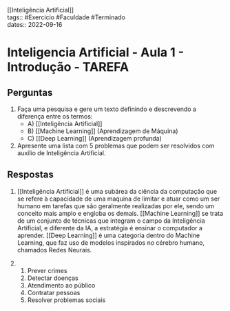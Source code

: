 [[Inteligência Artificial]]  
tags:: #Exercicio #Faculdade #Terminado  
dates:: 2022-09-16  

# Inteligencia Artificial - Aula 1 - Introdução - TAREFA
## Perguntas
1. Faça uma pesquisa e gere um texto definindo e descrevendo a diferença entre os termos:
	- A) [[Inteligência Artificial]]
	- B) [[Machine Learning]] (Aprendizagem de Máquina)
	- C) [[Deep Learning]] (Aprendizagem profunda)
2. Apresente uma lista com 5 problemas que podem ser resolvidos com auxílio de Inteligência Artificial.

## Respostas
1. [[Inteligência Artificial]] é uma subárea da ciência da computação que se refere à capacidade de uma maquina de limitar e atuar como um ser humano em tarefas que são geralmente realizadas por ele, sendo um conceito mais amplo e engloba os demais. [[Machine Learning]] se trata de um conjunto de técnicas que integram o campo da Inteligência Artificial, e diferente da IA, a estratégia é ensinar o computador a aprender. [[Deep Learning]] é uma categoria dentro do Machine Learning, que faz uso de modelos inspirados no cérebro humano, chamados Redes Neurais.

3. 
	1. Prever crimes
	2. Detectar doenças
	3. Atendimento ao público
	4. Contratar pessoas
	5. Resolver problemas sociais